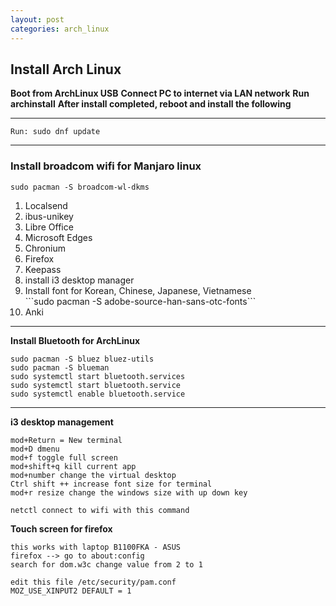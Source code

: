 ```yaml
---
layout: post
categories: arch_linux 
---
```


## Install Arch Linux

**Boot from ArchLinux USB**
**Connect PC to internet via LAN network**
**Run archinstall**
**After install completed, reboot and install the following**

---
```Run: sudo dnf update```

---
### Install broadcom wifi for Manjaro linux

```sudo pacman -S broadcom-wl-dkms```

<ol>
<li>Localsend</li>
<li>ibus-unikey</li>
<li>Libre Office</li>
<li>Microsoft Edges</li>
<li>Chronium</li>
<li>Firefox</li>
<li>Keepass</li>
<li>install i3 desktop manager</li>
<li>Install font for Korean, Chinese, Japanese, Vietnamese</li>
```sudo pacman -S adobe-source-han-sans-otc-fonts```
<li>Anki</li>
</ol>

---
**Install Bluetooth for ArchLinux**
   ```
   sudo pacman -S bluez bluez-utils
   sudo pacman -S blueman
   sudo systemctl start bluetooth.services
   sudo systemctl start bluetooth.service
   sudo systemctl enable bluetooth.service
```

---

**i3 desktop management**
```
mod+Return = New terminal
mod+D dmenu
mod+f toggle full screen
mod+shift+q kill current app
mod+number change the virtual desktop
Ctrl shift ++ increase font size for terminal
mod+r resize change the windows size with up down key

netctl connect to wifi with this command
```
**Touch screen for firefox**
```
this works with laptop B1100FKA - ASUS
firefox --> go to about:config
search for dom.w3c change value from 2 to 1

edit this file /etc/security/pam.conf
MOZ_USE_XINPUT2 DEFAULT = 1
```
